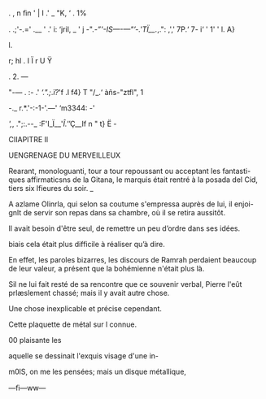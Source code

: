 . , n ﬁn ' | I .' _ "K, ‘ 
. 1%

. .;'-.=' .__  ' .' i: ‘jril,
_ ' j -"._-”'-IS—-—"’-.'TÏ__._,.":  ,','  7P.‘
7- i‘ ' 1' ' l.  A}

l.


r;
hl
. I
Ï
r
U
Ÿ

. 2. —

"-— . :- .' _‘.".;_._ï?_'f .l
f4} T  "/_.‘
àñs-"ztfl",  1

-._ r.*.'-:-1-'.—'
‘m3344: -'

_',_,  .";:.--_ :F'I_Ï__'_Î.'_’Ç__If n
" t} Ë  -

CIIAPITRE Il

UENGRENAGE DU MERVEILLEUX

Rearant, monologuanti, tour a tour repoussant ou acceptant les fantasti-
ques affirmaticsns de la Gitana, le marquis était rentré à la posada del Cid,
tiers six lfieures du soir. _

A azlame Olinrla, qui selon sa coutume s'empressa auprès de lui, il enjoi-
gnlt de servir son repas dans sa chambre, où il se retira aussitôt.

Il avait besoin d'être seul, de remettre un peu d’ordre dans ses idées.

biais cela était plus difficile à réaliser qu’à dire.

En effet, les paroles bizarres, les discours de Ramrah perdaient beaucoup
de leur valeur, a présent que la bohémienne n'était plus là.

Sil ne lui fait resté de sa rencontre que ce souvenir verbal, Pierre l'eût
prlæslement chassé; mais il y avait autre chose.

Une chose inexplicable et précise cependant.

Cette plaquette de métal sur l
connue.

00 plaisante les

aquelle se dessinait l'exquis visage d'une in-

m0lS, on me les pensées; mais un disque métallique,

—ﬁ—ww—

